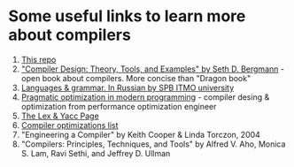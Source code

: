 # Some useful links to learn more about compilers

1. [This repo](https://github.com/geexie/pcd)
1. ["Compiler Design: Theory, Tools, and Examples" by Seth D. Bergmann](https://rdw.rowan.edu/cgi/viewcontent.cgi?article=1001&context=oer) - open book about compilers. More concise than "Dragon book"
1. [Languages & grammar. In Russian by SPB ITMO university](https://neerc.ifmo.ru/wiki/index.php?title=Теория_формальных_языков)
1. [Pragmatic optimization in modern programming](https://geexie.github.io/tpopt/#/) - compiler desing & optimization from performance optimization engineer
1. [The Lex & Yacc Page](http://dinosaur.compilertools.net)
1. [Compiler optimizations list](http://compileroptimizations.com)
1. "Engineering a Compiler" by Keith Cooper & Linda Torczon, 2004
1. "Compilers: Principles, Techniques, and Tools" by Alfred V. Aho, Monica S. Lam, Ravi Sethi, and Jeffrey D. Ullman